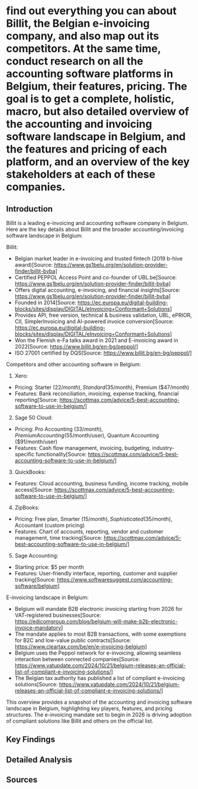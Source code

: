 # find out everything you can about Billit, the Belgian e-invoicing company, and also map out its competitors. At the same time, conduct research on all the accounting software platforms in Belgium, their features, pricing. The goal is to get a complete, holistic, macro, but also detailed overview of the accounting and invoicing software landscape in Belgium, and the features and pricing of each platform, and an overview of the key stakeholders at each of these companies.

## Introduction

Billit is a leading e-invoicing and accounting software company in Belgium. Here are the key details about Billit and the broader accounting/invoicing software landscape in Belgium:

Billit:
- Belgian market leader in e-invoicing and trusted fintech (2019 b-hive award)[Source: https://www.gs1belu.org/en/solution-provider-finder/billit-bvba]
- Certified PEPPOL Access Point and co-founder of UBL.be[Source: https://www.gs1belu.org/en/solution-provider-finder/billit-bvba]
- Offers digital accounting, e-invoicing, and financial insights[Source: https://www.gs1belu.org/en/solution-provider-finder/billit-bvba]
- Founded in 2014[Source: https://ec.europa.eu/digital-building-blocks/sites/display/DIGITAL/eInvoicing+Conformant+Solutions]
- Provides API, free version, technical & business validation, UBL, ePRIOR, CII, SimplerInvoicing and AI-powered invoice conversion[Source: https://ec.europa.eu/digital-building-blocks/sites/display/DIGITAL/eInvoicing+Conformant+Solutions]
- Won the Flemish e-Fa talks award in 2021 and E-invoicing award in 2022[Source: https://www.billit.bg/en-bg/peppol/]
- ISO 27001 certified by DQS[Source: https://www.billit.bg/en-bg/peppol/]

Competitors and other accounting software in Belgium:

1. Xero:
- Pricing: Starter ($22/month), Standard ($35/month), Premium ($47/month)
- Features: Bank reconciliation, invoicing, expense tracking, financial reporting[Source: https://scottmax.com/advice/5-best-accounting-software-to-use-in-belgium/]

2. Sage 50 Cloud:
- Pricing: Pro Accounting ($33/month), Premium Accounting ($55/month/user), Quantum Accounting ($91/month/user)
- Features: Cash flow management, invoicing, budgeting, industry-specific functionality[Source: https://scottmax.com/advice/5-best-accounting-software-to-use-in-belgium/]

3. QuickBooks:
- Features: Cloud accounting, business funding, income tracking, mobile access[Source: https://scottmax.com/advice/5-best-accounting-software-to-use-in-belgium/]

4. ZipBooks:
- Pricing: Free plan, Smarter ($15/month), Sophisticated ($35/month), Accountant (custom pricing)
- Features: Chart of accounts, reporting, vendor and customer management, time tracking[Source: https://scottmax.com/advice/5-best-accounting-software-to-use-in-belgium/]

5. Sage Accounting:
- Starting price: $5 per month
- Features: User-friendly interface, reporting, customer and supplier tracking[Source: https://www.softwaresuggest.com/accounting-software/belgium]

E-invoicing landscape in Belgium:

- Belgium will mandate B2B electronic invoicing starting from 2026 for VAT-registered businesses[Source: https://edicomgroup.com/blog/belgium-will-make-b2b-electronic-invoice-mandatory]
- The mandate applies to most B2B transactions, with some exemptions for B2C and low-value public contracts[Source: https://www.cleartax.com/be/en/e-invoicing-belgium]
- Belgium uses the Peppol network for e-invoicing, allowing seamless interaction between connected companies[Source: https://www.vatupdate.com/2024/10/21/belgium-releases-an-official-list-of-compliant-e-invoicing-solutions/]
- The Belgian tax authority has published a list of compliant e-invoicing solutions[Source: https://www.vatupdate.com/2024/10/21/belgium-releases-an-official-list-of-compliant-e-invoicing-solutions/]

This overview provides a snapshot of the accounting and invoicing software landscape in Belgium, highlighting key players, features, and pricing structures. The e-invoicing mandate set to begin in 2026 is driving adoption of compliant solutions like Billit and others on the official list.

## Key Findings


## Detailed Analysis


## Sources
